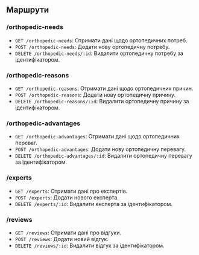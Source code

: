 
## Маршрути
### /orthopedic-needs
- `GET /orthopedic-needs`: Отримати дані щодо ортопедичних потреб.
- `POST /orthopedic-needs`: Додати нову ортопедичну потребу.
- `DELETE /orthopedic-needs/:id`: Видалити ортопедичну потребу за ідентифікатором.

### /orthopedic-reasons
- `GET /orthopedic-reasons`: Отримати дані щодо ортопедичних причин.
- `POST /orthopedic-reasons`: Додати нову ортопедичну причину.
- `DELETE /orthopedic-reasons/:id`: Видалити ортопедичну причину за ідентифікатором.

### /orthopedic-advantages
- `GET /orthopedic-advantages`: Отримати дані щодо ортопедичних переваг.
- `POST /orthopedic-advantages`: Додати нову ортопедичну перевагу.
- `DELETE /orthopedic-advantages/:id`: Видалити ортопедичну перевагу за ідентифікатором.
  
### /experts
- `GET /experts`: Отримати дані про експертів.
- `POST /experts`: Додати нового експерта.
- `DELETE /experts/:id`: Видалити експерта за ідентифікатором.

### /reviews
- `GET /reviews`: Отримати дані про відгуки.
- `POST /reviews`: Додати новий відгук.
- `DELETE /reviews/:id`: Видалити відгук за ідентифікатором.
